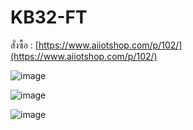 # KB32-FT

สั่งซื้อ : [https://www.aiiotshop.com/p/102/](https://www.aiiotshop.com/p/102/)

![image](https://ff.lnwfile.com/_/ff/_raw/vb/f3/es.png)

![image](https://ff.lnwfile.com/_/ff/_raw/ax/ox/do.png)

![image](https://ff.lnwfile.com/_/ff/_raw/jl/jc/xw.png)

